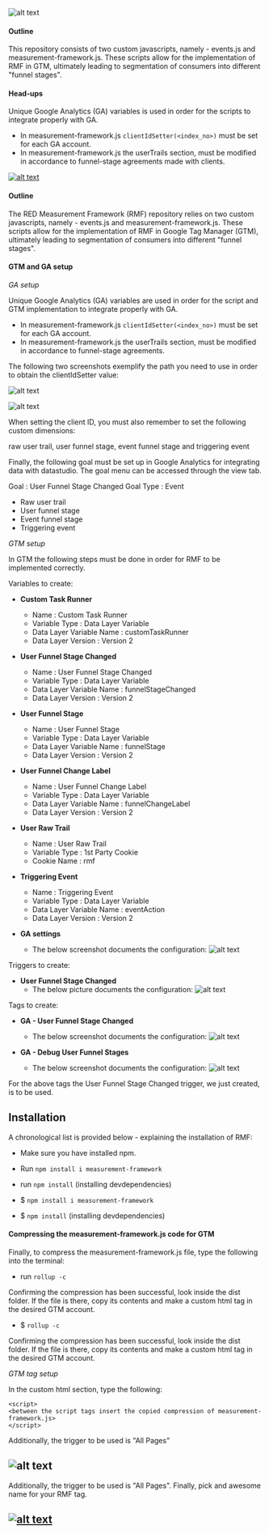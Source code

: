 ![alt text](img/RMFrp.png "Logo Title Text 1")


#### Outline
This repository consists of two custom javascripts, namely - events.js and measurement-framework.js.
These scripts allow for the implementation of RMF in GTM, ultimately leading to segmentation of consumers into
different "funnel stages".


#### Head-ups
Unique Google Analytics (GA) variables is used in order for the scripts to integrate properly with GA.
- In measurement-framework.js ```clientIdSetter(<index_no>)``` must be set for each GA account.
- In measurement-framework.js the userTrails section, must be modified in accordance to funnel-stage
agreements made with clients.

[![alt text](img/RMFrp.png "Logo Title Text 1")](https://redperformance.no/)

#### Outline
The RED Measurement Framework (RMF) repository relies on two custom javascripts, namely - events.js and measurement-framework.js.
These scripts allow for the implementation of RMF in Google Tag Manager (GTM), ultimately leading to segmentation of consumers into different "funnel stages".

#### GTM and GA setup
*GA setup*

Unique Google Analytics (GA) variables are used in order for the script and GTM implementation to integrate properly with GA.

- In measurement-framework.js ```clientIdSetter(<index_no>)``` must be set for each GA account.
- In measurement-framework.js the userTrails section, must be modified in accordance to funnel-stage
agreements.


The following two screenshots exemplify the path you need to use in order to obtain the clientIdSetter value:

![alt text](img/custom_dimensions.png)




![alt text](img/client_id.png)

When setting the client ID, you must also remember to set the following custom dimensions:


raw user trail, user funnel stage, event funnel stage and triggering event

Finally, the following goal must be set up in Google Analytics for integrating data with datastudio.
The goal menu can be accessed through the view tab.

Goal : User Funnel Stage Changed
Goal Type : Event

- Raw user trail 
- User funnel stage 
- Event funnel stage
- Triggering event

*GTM setup*

In GTM the following steps must be done in order for RMF to be implemented correctly.

Variables to create:

- **Custom Task Runner**
	- Name : Custom Task Runner
	- Variable Type : Data Layer Variable
	- Data Layer Variable Name : customTaskRunner
	- Data Layer Version : Version 2

- **User Funnel Stage Changed**
	- Name : User Funnel Stage Changed
	- Variable Type : Data Layer Variable
	- Data Layer Variable Name : funnelStageChanged
	- Data Layer Version : Version 2	

- **User Funnel Stage**
	- Name : User Funnel Stage
	- Variable Type : Data Layer Variable
	- Data Layer Variable Name : funnelStage
	- Data Layer Version : Version 2

- **User Funnel Change Label**
	- Name : User Funnel Change Label
	- Variable Type : Data Layer Variable
	- Data Layer Variable Name : funnelChangeLabel
	- Data Layer Version : Version 2

- **User Raw Trail**
	- Name : User Raw Trail
	- Variable Type : 1st Party Cookie
	- Cookie Name : rmf

- **Triggering Event**
	- Name : Triggering Event
	- Variable Type : Data Layer Variable
	- Data Layer Variable Name : eventAction
	- Data Layer Version : Version 2

- **GA settings**
	- The below screenshot documents the configuration:
	![alt text](img/GAsettings.png)
	

Triggers to create:

- **User Funnel Stage Changed**
	- The below picture documents the configuration:
	![alt text](img/Userfunnelstagechanged.png) 	

Tags to create:

- **GA - User Funnel Stage Changed**
	- The below screenshot documents the configuration:
	![alt text](img/UserFStageTag.png)

- **GA - Debug User Funnel Stages**
	- The below screenshot documents the configuration:
	![alt text](img/Debug.png)

For the above tags the User Funnel Stage Changed trigger, we just created, is to be used.


## Installation
A chronological list is provided below - explaining the installation of RMF:

- Make sure you have installed npm. 

- Run ```npm install i measurement-framework```
- run ```npm install``` (installing devdependencies)

- $ ```npm install i measurement-framework```
- $ ```npm install``` (installing devdependencies)


#### Compressing the measurement-framework.js code for GTM
Finally, to compress the measurement-framework.js file, type the following into
the terminal:


- run ```rollup -c```


Confirming the compression has been successful, look inside the dist folder.
If the file is there, copy its contents and make a custom html tag in the desired GTM account.

- $ ```rollup -c```

Confirming the compression has been successful, look inside the dist folder.
If the file is there, copy its contents and make a custom html tag in the desired GTM account.

*GTM tag setup*


In the custom html section, type the following:

```
<script>
<between the script tags insert the copied compression of measurement-framework.js>
</script>
```

Additionally, the trigger to be used is "All Pages"

## ![alt text](img/RMF.png "Logo Title Text 1")

Additionally, the trigger to be used is "All Pages". Finally, pick and awesome name for your RMF tag.

## [![alt text](img/RMF.png "Logo Title Text 1")](https://redperformance.no/)

